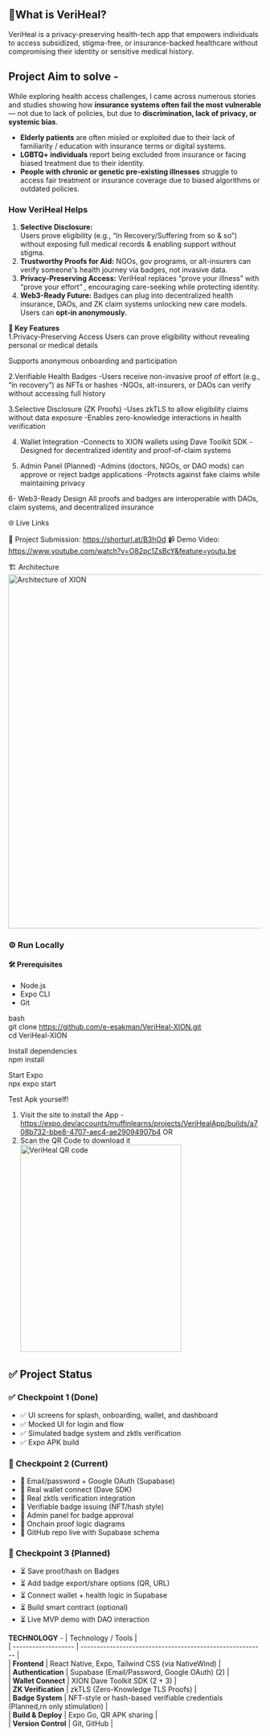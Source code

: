 ## 🧠What is VeriHeal?
VeriHeal is a privacy-preserving health-tech app that empowers individuals to access subsidized, 
stigma-free, or insurance-backed healthcare without compromising their identity or sensitive medical history.

## Project Aim to solve -

While exploring health access challenges, I came across numerous stories and studies 
showing how **insurance systems often fail the most vulnerable** — not due to lack of policies, but due to **discrimination, lack of privacy, or systemic bias**.

- **Elderly patients** are often misled or exploited due to their lack of familiarity / education with insurance terms or digital systems.   
- **LGBTQ+ individuals** report being excluded from insurance or facing biased treatment due to their identity.
- **People with chronic or genetic pre-existing illnesses** struggle to access fair treatment or insurance coverage due to biased algorithms or outdated policies.

### How VeriHeal Helps

1. **Selective Disclosure:**<br>
    Users prove eligibility (e.g., “In Recovery/Suffering from so & so”) without exposing full medical records & enabling support without stigma.
2. **Trustworthy Proofs for Aid:** 
    NGOs, gov programs, or alt-insurers can verify someone's health journey via badges, not invasive data.
3. **Privacy-Preserving Access:**
    VeriHeal replaces “prove your illness” with “prove your effort” , encouraging care-seeking while protecting identity.
4. **Web3-Ready Future:**
    Badges can plug into decentralized health insurance, DAOs, and ZK claim systems unlocking new care models.
    Users can **opt-in anonymously.**


**🌟 Key Features** <br>
1.Privacy-Preserving Access
Users can prove eligibility without revealing personal or medical details

Supports anonymous onboarding and participation

2.Verifiable Health Badges
-Users receive non-invasive proof of effort (e.g., “in recovery”) as NFTs or hashes
-NGOs, alt-insurers, or DAOs can verify without accessing full history

3.Selective Disclosure (ZK Proofs)
-Uses zkTLS to allow eligibility claims without data exposure
-Enables zero-knowledge interactions in health verification

4. Wallet Integration
-Connects to XION wallets using Dave Toolkit SDK
-Designed for decentralized identity and proof-of-claim systems

5. Admin Panel (Planned)
-Admins (doctors, NGOs, or DAO mods) can approve or reject badge applications
-Protects against fake claims while maintaining privacy

6- Web3-Ready Design
All proofs and badges are interoperable with DAOs, claim systems, and decentralized insurance

🌐 Live Links

🔗 Project Submission: https://shorturl.at/B3hOd
📹 Demo Video: https://www.youtube.com/watch?v=O82pc1ZsBcY&feature=youtu.be


🏗️ Architecture
<img width="1424" height="704" alt="Architecture of XION" src="https://github.com/user-attachments/assets/39ebd62e-2103-4b31-97ee-95ec3e90919d" />


### ⚙️ Run Locally

#### 🛠️ Prerequisites
- Node.js
- Expo CLI
- Git

bash<br>
git clone https://github.com/e-esakman/VeriHeal-XION.git<br>
cd VeriHeal-XION<br>

Install dependencies<br>
npm install<br>

Start Expo <br>
npx expo start<br>

Test Apk yourself!
1. Visit the site to install the App - https://expo.dev/accounts/muffinlearns/projects/VeriHealApp/builds/a708b732-bbe8-4707-aec4-ae29094907b4
OR
2. Scan the QR Code to download it
   <img width="320" height="412" alt="VeriHeal QR code" src="https://github.com/user-attachments/assets/153757b8-b155-4068-9180-7514c62ef9f3" />

## ✅ Project Status

### ✅ Checkpoint 1 (Done)
- ✅ UI screens for splash, onboarding, wallet, and dashboard
- ✅ Mocked UI for login and flow
- ✅ Simulated badge system and zktls verification
- ✅ Expo APK build

### 🚧 Checkpoint 2 (Current)
- 🔄 Email/password + Google OAuth (Supabase)
- 🔄 Real wallet connect (Dave SDK)
- 🔄 Real zktls verification integration
- 🔄 Verifiable badge issuing (NFT/hash style)
- 🔄 Admin panel for badge approval
- 🔄 Onchain proof logic diagrams
- 🔄 GitHub repo live with Supabase schema

### 🧩 Checkpoint 3 (Planned)
- ⏳ Save proof/hash on Badges
- ⏳ Add badge export/share options (QR, URL)
- ⏳ Connect wallet + health logic in Supabase
- ⏳ Build smart contract (optional)
- ⏳ Live MVP demo with DAO interaction


**TECHNOLOGY**  -
| Technology / Tools  |<br>
| ------------------- | --------------------------------------------------------- |<br>
| **Frontend**        | React Native, Expo, Tailwind CSS (via NativeWind)         |<br>
| **Authentication**  | Supabase (Email/Password, Google OAuth)  (2)              |<br>
| **Wallet Connect**  | XION Dave Toolkit SDK (2 + 3)                             |<br>
| **ZK Verification** | zkTLS (Zero-Knowledge TLS Proofs)                         |<br>
| **Badge System**    | NFT-style or hash-based verifiable credentials <br>
                        (Planned,rn only stimulation)   |                    <br>
| **Build & Deploy**  | Expo Go, QR APK sharing                                   |<br>
| **Version Control** | Git, GitHub                                               |<br>

